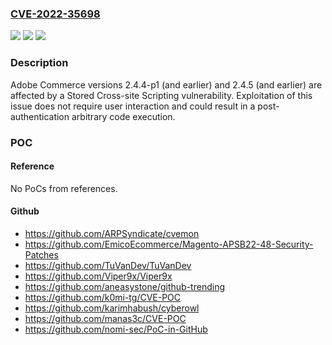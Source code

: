 ### [CVE-2022-35698](https://cve.mitre.org/cgi-bin/cvename.cgi?name=CVE-2022-35698)
![](https://img.shields.io/static/v1?label=Product&message=Magento%20Commerce&color=blue)
![](https://img.shields.io/static/v1?label=Version&message=%3C%3D%202.4.5%20&color=brighgreen)
![](https://img.shields.io/static/v1?label=Vulnerability&message=Cross-site%20Scripting%20(Stored%20XSS)%20(CWE-79)&color=brighgreen)

### Description

Adobe Commerce versions 2.4.4-p1 (and earlier) and 2.4.5 (and earlier) are affected by a Stored Cross-site Scripting vulnerability. Exploitation of this issue does not require user interaction and could result in a post-authentication arbitrary code execution.

### POC

#### Reference
No PoCs from references.

#### Github
- https://github.com/ARPSyndicate/cvemon
- https://github.com/EmicoEcommerce/Magento-APSB22-48-Security-Patches
- https://github.com/TuVanDev/TuVanDev
- https://github.com/Viper9x/Viper9x
- https://github.com/aneasystone/github-trending
- https://github.com/k0mi-tg/CVE-POC
- https://github.com/karimhabush/cyberowl
- https://github.com/manas3c/CVE-POC
- https://github.com/nomi-sec/PoC-in-GitHub

